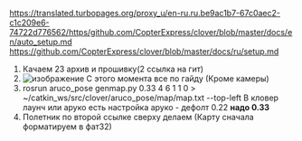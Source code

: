 https://translated.turbopages.org/proxy_u/en-ru.ru.be9ac1b7-67c0aec2-c1c209e6-74722d776562/https/github.com/CopterExpress/clover/blob/master/docs/en/auto_setup.md
https://github.com/CopterExpress/clover/blob/master/docs/ru/setup.md
1) Качаем 23 архив и прошивку(2 ссылка на гит)
2) ![изображение](https://github.com/user-attachments/assets/1947d098-065a-4df5-af5c-b6a7936527f0)
   С этого момента все по гайду (Кроме камеры)
3) rosrun aruco_pose genmap.py 0.33 4 6 1 1 0 > ~/catkin_ws/src/clover/aruco_pose/map/map.txt --top-left
В кловер лаунч или аруко есть настройка аруко - дефолт 0.22 **надо 0.33**
4) Полетник по второй ссылке сверху делаем (Карту сначала форматируем в фат32)
   

